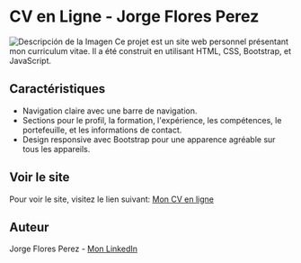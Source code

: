 # CV en Ligne - Jorge Flores Perez
![Descripción de la Imagen](https://github.com/jorgejfp/git-page/blob/main/image.webp?raw=true)
Ce projet est un site web personnel présentant mon curriculum vitae. Il a été construit en utilisant HTML, CSS, Bootstrap, et JavaScript.

## Caractéristiques
- Navigation claire avec une barre de navigation.
- Sections pour le profil, la formation, l'expérience, les compétences, le portefeuille, et les informations de contact.
- Design responsive avec Bootstrap pour une apparence agréable sur tous les appareils.

## Voir le site
Pour voir le site, visitez le lien suivant: [Mon CV en ligne](https://github.com/jjfp/cv)

## Auteur
Jorge Flores Perez - [Mon LinkedIn](https://www.linkedin.com/in/jjfp)
